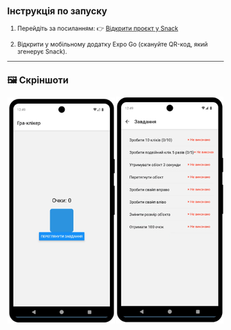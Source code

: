 ## Інструкція по запуску

1. Перейдіть за посиланням:
   👉 [Відкрити проєкт у Snack](https://snack.expo.dev/@mykola_ustymenko/lab3)

2. Відкрити у мобільному додатку Expo Go (скануйте QR-код, який згенерує Snack).

---

## 🖼️ Скріншоти

<div align="center">
  <img src="./screenshots/1.png" alt="1" width="250" />
  <img src="./screenshots/2.png" alt="2" width="250" />
</div>
